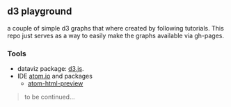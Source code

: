 ## d3 playground

a couple of simple d3 graphs that where created by following tutorials.
This repo just serves as a way to easily make the graphs available via gh-pages.

### Tools

* dataviz package: [d3.js](https://d3js.org/).
* IDE [atom.io](https://www.atom.io) and packages
    * [atom-html-preview](https://atom.io/packages/atom-html-preview)

> to be continued...
